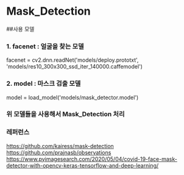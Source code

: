 # Mask_Detection

##사용 모델
### 1. facenet : 얼굴을 찾는 모델
facenet = cv2.dnn.readNet('models/deploy.prototxt', 'models/res10_300x300_ssd_iter_140000.caffemodel')
### 2. model : 마스크 검출 모델
model = load_model('models/mask_detector.model')

### 위 모델들을 사용해서 Mask_Detection 처리

### 레퍼런스
https://github.com/kairess/mask-detection
https://github.com/prajnasb/observations
https://www.pyimagesearch.com/2020/05/04/covid-19-face-mask-detector-with-opencv-keras-tensorflow-and-deep-learning/
